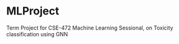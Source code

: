 # MLProject
Term Project for CSE-472 Machine Learning Sessional, on Toxicity classification using GNN
